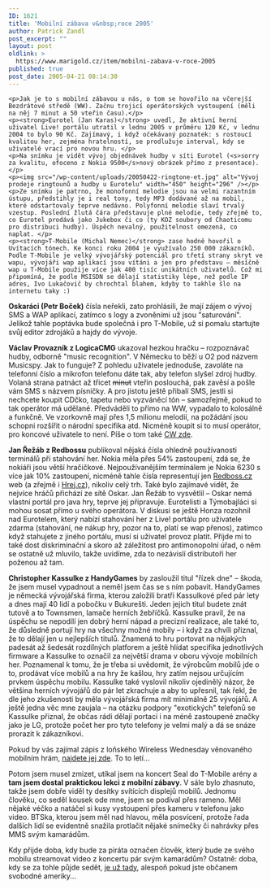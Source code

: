 ```yaml
---
ID: 1621
title: 'Mobilní zábava v&nbsp;roce 2005'
author: Patrick Zandl
post_excerpt: ""
layout: post
oldlink: >
  https://www.marigold.cz/item/mobilni-zabava-v-roce-2005
published: true
post_date: 2005-04-21 08:14:30
---
```

	<p>Jak je to s mobilní zábavou u nás, o tom se hovořilo na včerejší Bezdrátové středě (WW). Začnu trojicí operátorských vystoupení (měli na něj 7 minut a 50 vteřin času).</p>
	<p><strong>Eurotel (Jan Karas)</strong> uvedl, že aktivní herní uživatel Live! portálu utratil v lednu 2005 v průměru 120 Kč, v lednu 2004 to bylo 90 Kč. Zajímavý, i když očekávaný poznatek: s rostoucí kvalitou her, zejména hratelností, se prodlužuje interval, kdy se uživatelé vrací pro novou hru. </p>
	<p>Na snímku je vidět vývoj objednávek hudby v síti Eurotel (<s>sorry za kvalitu, ofoceno z Nokia 9500</s>nový obrázek přímo z presentace).</p>
	<p><img src="/wp-content/uploads/20050422-ringtone-et.jpg" alt="Vývoj prodeje ringtounů a hudby u Eurotelu" width="450" height="296" /></p>
	<p>Ze snímku je patrno, že monofonní melodie jsou na velmi razantním ústupu, předstihly je i real tony, tedy MP3 dodávané až na mobil, které odstartovaly teprve nedávno. Polyfonní melodie slaví trvalý vzestup. Poslední žlutá čára představuje plné melodie, tedy zřejmě to, co Eurotel prodává jako Jukebox či co (ty KOZ soubory od Chaoticomu pro distribuci hudby). Úspěch nevalný, použitelnost omezená, co naplat. </p>
	<p><strong>T-Mobile (Michal Nemec)</strong> zase hodně hovořil o Uvítacích tónech. Ke konci roku 2004 je využívalo 250 000 zákazníků. Podle T-Mobile je velký vývojářský potenciál pro třetí strany skryt ve wapu, vývojáři wap aplikací jsou vítáni a jen pro představu – měsíčně wap u T-Mobile použije více jak 400 tisíc unikátních uživatelů. Což mi připomíná, že podle MSISDN se dělají statistiky lépe, než podle IP adres, Ivo Lukačovič by chrochtal blahem, kdyby to takhle šlo na internetu taky :)
<strong>
Oskaráci (Petr Boček)</strong> čísla neřekli, zato prohlásili, že mají zájem o vývoj SMS a WAP aplikací, zatímco s logy a zvoněními už jsou "saturování". Jelikož tahle poptávka bude společná i pro T-Mobile, už si pomalu startujte svůj editor zdrojáků a hajdy do vývoje. </p>
	<p><strong>Václav Provazník z LogicaCMG</strong> ukazoval hezkou hračku – rozpoznávač hudby, odborně "music recognition". V Německu to běží u O2 pod názvem Musicspy. Jak to funguje? Z pohledu uživatele jednoduše, zavoláte na telefonní číslo a mikrofon telefonu dáte tak, aby telefon slyšel zdroj hudby. Volaná strana patnáct až třicet <s>minut</s> vteřin poslouchá, pak zavěsí a pošle vám SMS s názvem písničky. A pro jistotu ještě přibalí SMS, jestli si nechcete koupit CDčko, tapetu nebo vyzváněcí tón – samozřejmě, pokud to tak operátor má udělané. Předváděli to přímo na WW, vypadalo to kolosálně a funkčně. Ve vzorkovně mají přes 1,5 milionu melodií, na požádání jsou schopni rozšířit o národní specifika atd. Nicméně koupit si to musí operátor, pro koncové uživatele to není. Píše o tom také <a href="http://www.computerworld.cz/cw.nsf/ID/32EA78A39F5ED359C1256FE90048EF2B">CW zde</a>.</p>
	<p><strong>Jan Řežáb z Redbossu</strong> publikoval nějaká čísla ohledně používanosti terminálů při stahování her. Nokia měla přes 54% zastoupení, zdá se, že nokiáři jsou větší hračičkové. Nejpoužívanějším terminálem je Nokia 6230 s více jak 10% zastoupení, nicméně tahle čísla representují jen <a href="http://www.redboss.cz">Redboss.cz</a> web (a zřejmě i <a href="http://mobil.hrej.cz/">Hrej.cz</a>), nikoliv celý trh. Také bylo zajímavé vidět, že nejvíce hráčů přichází ze sítě Oskar. Jan Řežáb to vysvětlil – Oskar nemá vlastní portál pro java hry, teprve jej připravuje. Eurotelisti a Týmobajláci si mohou sosat přímo u svého operátora. V diskusi se ještě Honza rozohnil nad Eurotelem, který nabízí stahování her z Live! portálu pro uživatele zdarma (stahování, ne nákup hry, pozor na to, platí se wap přenos), zatímco když stahujete z jiného portálu, musí si uživatel provoz platit. Přijde mi to také dost diskriminační a skoro až záležitost pro antimonopolní úřad, o něm se ostatně už mluvilo, takže uvidíme, zda to nezávislí distributoři her poženou až tam. </p>
	<p><strong>Christopher Kassulke z HandyGames</strong> by zasloužil titul "řízek dne" – škoda, že jsem musel vypadnout a neměl jsem čas se s ním pobavit. HandyGames je německá vývojářská firma, kterou založili bratři Kassulkové před pár lety a dnes mají 40 lidí a pobočku v Bukurešti. Jeden jejich titul budete znát tutově a to Townsmen, lamače herních žebříčků. Kassulke  pravil, že na úspěchu se nepodílí jen dobrý herní nápad a precizní realizace, ale také to, že důsledně portují hry na všechny možné mobily – i když za chvíli přiznal, že to dělají jen u nejlepších titulů. Znamená to hru portovat na nějakých padesát až šedesát rozdílných platforem a ještě hlídat specifika jednotlivých firmware a Kassulke to označil za největší drama v oboru vývoje mobilních her. Poznamenal k tomu, že je třeba si uvědomit, že výrobcům mobilů jde o to, prodávat více mobilů a na hry že kašlou, hry zatím nejsou určujícím prvkem úspěchu mobilu. Kassulke také vyslovil nikoliv ojedinělý názor, že většina herních vývojářů do pár let zkrachuje a aby to upřesnil, tak řekl, že dle jeho zkušenosti by měla vývojářská firma mít minimálně 25 vývojářů. A ještě jedna věc mne zaujala – na otázku podpory "exotických" telefonů se Kassulke přiznal, že občas rádi dělají portaci i na méně zastoupené značky jako je LG, protože počet her pro tyto telefony je velmi malý a dá se snáze prorazit k zákazníkovi. </p>
	<p>Pokud by vás zajímal zápis z loňského Wireless Wednesday věnovaného mobilním hrám, <a href="/item/mobilni-hry-na-bezdratove-strede">najdete jej zde</a>. To to letí…</p>
	<p>Potom jsem musel zmizet, utíkal jsem na koncert Seal do T-Mobile arény a <b>tam jsem dostal praktickou lekci z mobilní zábavy</b>. V sále bylo zhasnuto, takže jsem dobře viděl ty desítky svítících displejů mobilů. Jednomu člověku, co seděl kousek ode mne, jsem se podíval přes rameno. Měl nějaké véčko a natáčel si kusy vystoupení přes kameru v telefonu jako video. BTSka, kterou jsem měl nad hlavou, měla posvícení, protože řada dalších lidí se evidentně snažila protlačit nějaké snímečky či nahrávky přes MMS svým kamarádům. </p>
	<p>Kdy přijde doba, kdy bude za piráta označen člověk, který bude ze svého mobilu streamovat video z koncertu pár svým kamarádům? Ostatně: doba, kdy se za tohle půjde sedět, <a href="http://technet.idnes.cz/tec_aktuality.asp?r=tec_aktuality&amp;c=A050420_160305_tec_aktuality_kuz">je už tady</a>, alespoň pokud jste občanem svobodné ameriky...
</p>